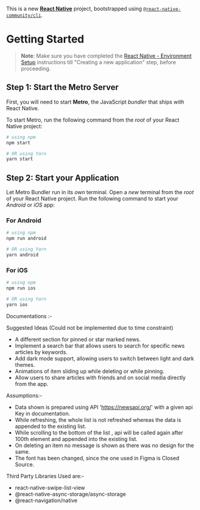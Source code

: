 This is a new [**React Native**](https://reactnative.dev) project, bootstrapped using [`@react-native-community/cli`](https://github.com/react-native-community/cli).

# Getting Started

>**Note**: Make sure you have completed the [React Native - Environment Setup](https://reactnative.dev/docs/environment-setup) instructions till "Creating a new application" step, before proceeding.

## Step 1: Start the Metro Server

First, you will need to start **Metro**, the JavaScript _bundler_ that ships _with_ React Native.

To start Metro, run the following command from the _root_ of your React Native project:

```bash
# using npm
npm start

# OR using Yarn
yarn start
```

## Step 2: Start your Application

Let Metro Bundler run in its _own_ terminal. Open a _new_ terminal from the _root_ of your React Native project. Run the following command to start your _Android_ or _iOS_ app:

### For Android

```bash
# using npm
npm run android

# OR using Yarn
yarn android
```

### For iOS

```bash
# using npm
npm run ios

# OR using Yarn
yarn ios
```

Documentations :-

Suggested Ideas (Could not be implemented due to time constraint)
* A different section for pinned or star marked news.
* Implement a search bar that allows users to search for specific news articles by keywords.
* Add dark mode support, allowing users to switch between light and dark themes.
* Animations of item sliding up while deleting or while pinning.
* Allow users to share articles with friends and on social media directly from the app.

Assumptions:-
* Data shown is prepared using API 'https://newsapi.org/' with a given api Key in documentation.
* While refreshing, the whole list is not refreshed whereas the data is appended to the existing list.
* While scrolling to the bottom of the list , api will be called again after 100th element and appended into the existing list.
* On deleting an item no message is shown as there was no design for the same.
* The font has been changed, since the one used in Figma is Closed Source.

Third Party Libraries Used are:-
* react-native-swipe-list-view
* @react-native-async-storage/async-storage
* @react-navigation/native



